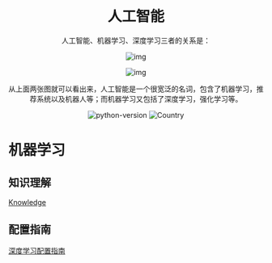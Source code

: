 <h1 align="center">人工智能</h1>
<div align="center">

人工智能、机器学习、深度学习三者的关系是：

 ![img](https://pic2.zhimg.com/80/v2-58d18a0c7a5c04fe66498929268425e7_hd.jpg) 

 ![img](https://pic1.zhimg.com/80/v2-e358e127afbe5963f5b8622e2dd5b49f_hd.jpg) 

从上面两张图就可以看出来，人工智能是一个很宽泛的名词，包含了机器学习，推荐系统以及机器人等；而机器学习又包括了深度学习，强化学习等。



![python-version](https://img.shields.io/badge/python-3.7-blue) ![Country](https://img.shields.io/badge/country-China-red)

</div>


# 机器学习

## 知识理解

[Knowledge](./Knowledge)


## 配置指南

[深度学习配置指南](./深度学习配置指南.md) 

